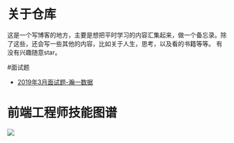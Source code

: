 # 关于仓库
这是一个写博客的地方，主要是想把平时学习的内容汇集起来，做一个备忘录。除了这些，还会写一些其他的内容，比如关于人生，思考，以及看的书籍等等。
有没有兴趣随意star。

#面试题

- [2019年3月面试题-瀚一数据](https://github.com/CharlesGC/dream/issues/1)

# 前端工程师技能图谱

![](https://raw.githubusercontent.com/kamranahmedse/developer-roadmap/master/images/frontend.png)
